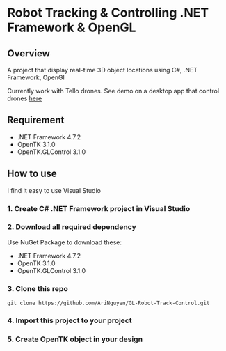 # Robot Tracking & Controlling .NET Framework & OpenGL

## Overview
A project that display real-time 3D object locations using C#, .NET Framework, OpenGl

Currently work with Tello drones. See demo on a desktop app that control drones [here](https://github.com/nhatduy227/Tello_waypoint)

## Requirement
- .NET Framework 4.7.2
- OpenTK 3.1.0
- OpenTK.GLControl 3.1.0

## How to use

I find it easy to use Visual Studio

### 1. Create C# .NET Framework project in Visual Studio


### 2. Download all required dependency
Use NuGet Package to download these:

- .NET Framework 4.7.2
- OpenTK 3.1.0
- OpenTK.GLControl 3.1.0

### 3. Clone this repo
```shell
git clone https://github.com/AriNguyen/GL-Robot-Track-Control.git
```

### 4. Import this project to your project


### 5. Create OpenTK object in your design

